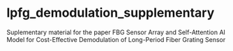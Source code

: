# lpfg_demodulation_supplementary
 Suplementary material for the paper FBG Sensor Array and Self-Attention AI Model for Cost-Effective Demodulation of Long-Period Fiber Grating Sensor
